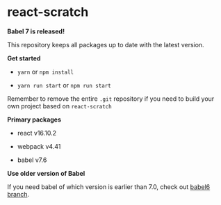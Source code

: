# react-scratch

**Babel 7 is released!**

This repository keeps all packages up to date with the latest version.

**Get started**

- `yarn` or `npm install`

- `yarn run start` or `npm run start`

Remember to remove the entire `.git` repository if you need to build your own project based on `react-scratch`

**Primary packages**

- react v16.10.2

- webpack v4.41

- babel v7.6

**Use older version of Babel**

If you need babel of which version is earlier than 7.0, check out [babel6 branch](https://github.com/yuqingc/react-scratch/tree/babel6).

